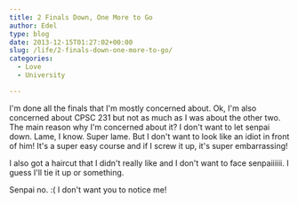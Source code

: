 ```yaml
---
title: 2 Finals Down, One More to Go
author: Edel
type: blog
date: 2013-12-15T01:27:02+00:00
slug: /life/2-finals-down-one-more-to-go/
categories:
  - Love
  - University

---
```

I'm done all the finals that I'm mostly concerned about. Ok, I'm also concerned about CPSC 231 but not as much as I was about the other two. The main reason why I'm concerned about it? I don't want to let senpai down. Lame, I know. Super lame. But I don't want to look like an idiot in front of him! It's a super easy course and if I screw it up, it's super embarrassing!

I also got a haircut that I didn't really like and I don't want to face senpaiiiiii. I guess I'll tie it up or something.

Senpai no. :( I don't want you to notice me!


